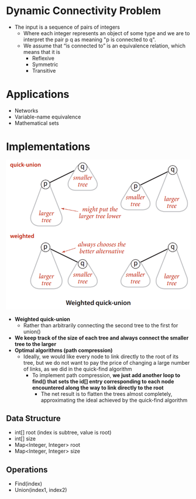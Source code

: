 # Dynamic Connectivity Problem
-  The input is a sequence of pairs of integers
	-  Where each integer represents an object of some type and we are to interpret the pair p q as meaning "p is connected to q".
	-  We assume that “is connected to” is an equivalence relation, which means that it is
		-  Reflexive
		-  Symmetric
		-  Transitive


# Applications
-  Networks
-  Variable-name equivalence
-  Mathematical sets


# Implementations
![Union Find](https://raw.githubusercontent.com/lambda826/My-Notebook/master/999%20Resource/Union%20Find.png)
-  **Weighted quick-union**
	-  Rather than arbitrarily connecting the second tree to the first for union()
-  **We keep track of the size of each tree and always connect the smaller tree to the larger**
-  **Optimal algorithms (path compression)**
	-  Ideally, we would like every node to link directly to the root of its tree, but we do not want to pay the price of changing a large number of links, as we did in the quick-find algorithm
		-  To implement path compression, **we just add another loop to find() that sets the id[] entry corresponding to each node encountered along the way to link directly to the root**
			-  The net result is to flatten the trees almost completely, approximating the ideal achieved by the quick-find algorithm


## Data Structure
-  int[] root (index is subtree, value is root)
-  int[] size
-  Map<Integer, Integer> root
-  Map<Integer, Integer> size


## Operations
-  Find(index)
-  Union(index1, index2)
<!--stackedit_data:
eyJoaXN0b3J5IjpbLTEwODQ2MzIxNjIsLTcwOTk4MTcxOSw5ND
EwNzk2MTMsMTk4NDA2Nzc3OF19
-->